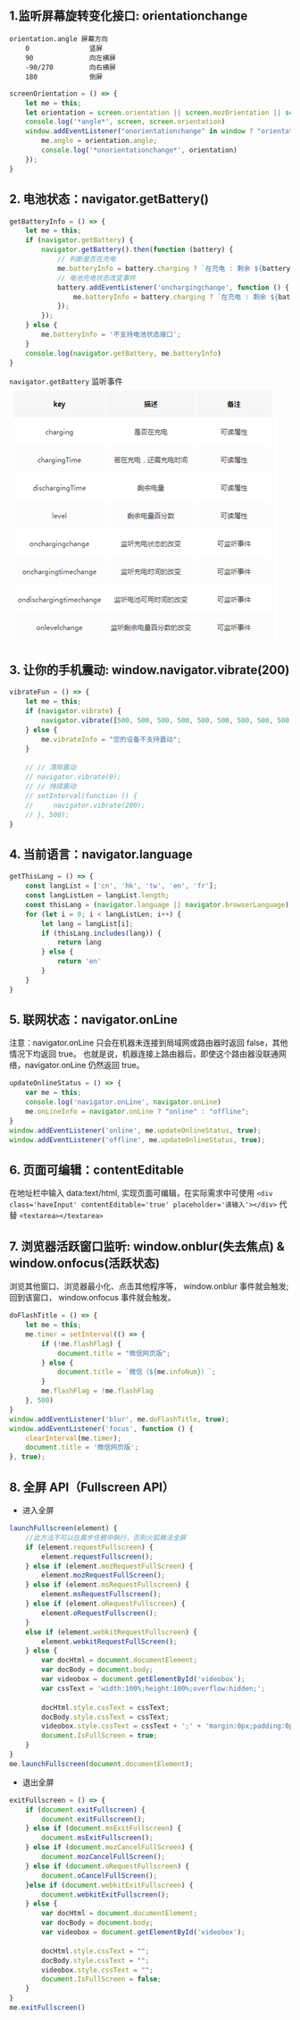 ## 1.监听屏幕旋转变化接口: orientationchange
```
orientation.angle 屏幕方向
    0	            竖屏
    90	            向左横屏
    -90/270	        向右横屏
    180	            倒屏
```

```js
screenOrientation = () => {
    let me = this;
    let orientation = screen.orientation || screen.mozOrientation || screen.msOrientation;
    console.log('*angle*', screen, screen.orientation)
    window.addEventListener("onorientationchange" in window ? "orientationchange" : "resize", function () {
        me.angle = orientation.angle;
        console.log('*onorientationchange*', orientation)
    });
}
```

## 2. 电池状态：navigator.getBattery()
```js
getBatteryInfo = () => {
    let me = this;
    if (navigator.getBattery) {
        navigator.getBattery().then(function (battery) {
            // 判断是否在充电
            me.batteryInfo = battery.charging ? `在充电 : 剩余 ${battery.level * 100}%` : `没充电 : 剩余 ${battery.level * 100}%`;
            // 电池充电状态改变事件
            battery.addEventListener('onchargingchange', function () {
                me.batteryInfo = battery.charging ? `在充电 : 剩余 ${battery.level * 100}%` : `没充电 : 剩余 ${battery.level * 100}%`;
            });
        });
    } else {
        me.batteryInfo = '不支持电池状态接口';
    }
    console.log(navigator.getBattery, me.batteryInfo)
}
```
`navigator.getBattery` 监听事件
![](../../assets/getBattery.png)

## 3. 让你的手机震动: window.navigator.vibrate(200)

```js
vibrateFun = () => {
    let me = this;
    if (navigator.vibrate) {
        navigator.vibrate([500, 500, 500, 500, 500, 500, 500, 500, 500, 500]);
    } else {
        me.vibrateInfo = "您的设备不支持震动";
    }

    // // 清除震动 
    // navigator.vibrate(0);
    // // 持续震动
    // setInterval(function () {
    //     navigator.vibrate(200);
    // }, 500);
}
```

## 4. 当前语言：navigator.language

```js
getThisLang = () => {
    const langList = ['cn', 'hk', 'tw', 'en', 'fr'];
    const langListLen = langList.length;
    const thisLang = (navigator.language || navigator.browserLanguage).toLowerCase();
    for (let i = 0; i < langListLen; i++) {
        let lang = langList[i];
        if (thisLang.includes(lang)) {
            return lang
        } else {
            return 'en'
        }
    }
}
```

## 5. 联网状态：navigator.onLine

注意：navigator.onLine 只会在机器未连接到局域网或路由器时返回 false，其他情况下均返回 true。 也就是说，机器连接上路由器后，即使这个路由器没联通网络，navigator.onLine 仍然返回 true。
```js
updateOnlineStatus = () => {
    var me = this;
    console.log('navigator.onLine', navigator.onLine)
    me.onLineInfo = navigator.onLine ? "online" : "offline";
}
window.addEventListener('online', me.updateOnlineStatus, true);
window.addEventListener('offline', me.updateOnlineStatus, true);
```

## 6. 页面可编辑：contentEditable

在地址栏中输入 data:text/html, <html contenteditable> 实现页面可编辑，在实际需求中可使用 `<div class='haveInput' contentEditable='true' placeholder='请输入'></div>` 代替 `<textarea></textarea>`

## 7. 浏览器活跃窗口监听: window.onblur(失去焦点) & window.onfocus(活跃状态)
浏览其他窗口、浏览器最小化、点击其他程序等， window.onblur 事件就会触发;回到该窗口， window.onfocus 事件就会触发。
```js
doFlashTitle = () => {
    let me = this;
    me.timer = setInterval(() => {
        if (!me.flashFlag) {
            document.title = "微信网页版";
        } else {
            document.title = `微信（${me.infoNum}）`;
        }
        me.flashFlag = !me.flashFlag
    }, 500)
}
window.addEventListener('blur', me.doFlashTitle, true);
window.addEventListener('focus', function () {
    clearInterval(me.timer);
    document.title = '微信网页版';
}, true);
```

## 8. 全屏 API（Fullscreen API）

* 进入全屏
```js
launchFullscreen(element) {
    //此方法不可以在異步任務中執行，否則火狐無法全屏
    if (element.requestFullscreen) {
        element.requestFullscreen();
    } else if (element.mozRequestFullScreen) {
        element.mozRequestFullScreen();
    } else if (element.msRequestFullscreen) { 
        element.msRequestFullscreen(); 
    } else if (element.oRequestFullscreen) {
        element.oRequestFullscreen();
    }
    else if (element.webkitRequestFullscreen) {
        element.webkitRequestFullScreen();
    } else {
        var docHtml = document.documentElement;
        var docBody = document.body;
        var videobox = document.getElementById('videobox');
        var cssText = 'width:100%;height:100%;overflow:hidden;';

        docHtml.style.cssText = cssText;
        docBody.style.cssText = cssText;
        videobox.style.cssText = cssText + ';' + 'margin:0px;padding:0px;';
        document.IsFullScreen = true;
    }
}
me.launchFullscreen(document.documentElement);
```

* 退出全屏
```js
exitFullscreen = () => {
    if (document.exitFullscreen) {
        document.exitFullscreen();
    } else if (document.msExitFullscreen) {
        document.msExitFullscreen();
    } else if (document.mozCancelFullScreen) {
        document.mozCancelFullScreen();
    } else if (document.oRequestFullscreen) {
        document.oCancelFullScreen();
    }else if (document.webkitExitFullscreen) {
        document.webkitExitFullscreen();
    } else {
        var docHtml = document.documentElement;
        var docBody = document.body;
        var videobox = document.getElementById('videobox');

        docHtml.style.cssText = "";
        docBody.style.cssText = "";
        videobox.style.cssText = "";
        document.IsFullScreen = false;
    }
}
me.exitFullscreen()
```
